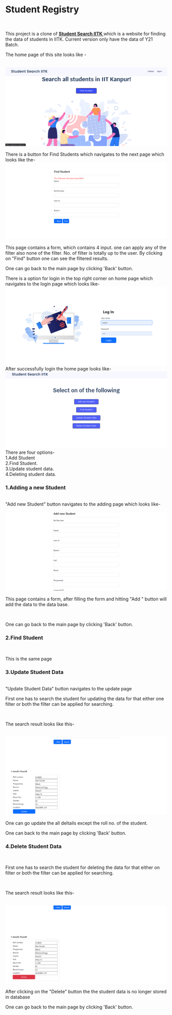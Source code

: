 <h1>Student Registry</h1><br>
<p>This project is a clone of <b> <a href="https://search.pclub.in/" target="_blank"> Student Search IITK </a></b> which is a website for finding the data of students in IITK. Current version only have the data of Y21 Batch.
<p>The home page of this site looks like -</p><br>
<img src="static/home_page.png" alt="">
<p>There is a button for Find Students which navigates to the next page which looks like the-<br>
<img src="static/find.png" alt="">
<p>This page contains a form, which contains 4 input. one can apply any of the filter also none of the filter. No. of filter is totally up to the user. By clicking on "Find" button one can see the filtered results.</p>
<p>One can go back to the main page by clicking 'Back' button.</p>
<p>There is a option for login in the top right corner on home page which navigates to the login page which looks like-<br>
<img src="static/login.png" alt="">
After successfully login the home page looks like-
<img src="static/after_login_page.png" alt="">
There are four options-<br>
1.Add Student<br>
2.Find Student.<br>
3.Update student data.<br>
4.Deleting student data.<br>
<h3>1.Adding a new Student</h3><br>
"Add new Student" button navigates to the adding page which looks like-<br><br>
<img src="static/add.png" alt="">
<p>This page contains a form, after filling the form and hitting "Add " button will add the data to the data base.</p><br>
<p>One can go back to the main page by clicking 'Back' button.</p>
<h3>2.Find Student</h3><br>
<p>This is the same page</p>
<h3>3.Update Student Data</h3><br>
"Update Student Data" button navigates to the update page 
<p>First one has to search the student for updating the data for that either one filter or both the filter can be applied for searching.</p><br>
<p>The search result looks like this-</p><br>
<img src="static/update.png" alt="">
<P>One can go update the all deltails except the roll no. of the student.</P>
<p>One can back to the main page by clicking 'Back' button.</p>
<h3>4.Delete Student Data</h3><br>
    <p>First one has to search the student for deleting the data for that either on filter or both the filter can be applied for searching.</p><br>
    <p>The search result looks like this-</p><br>
    <img src="static/delet.png" alt="">
    <P>After clicking on the "Delete" button the the student data is no longer stored in database</P>
    <p>One can go back to the main page by clicking 'Back' button.</p>